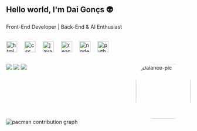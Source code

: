 ## Hello world, I'm Dai Gonçs 👽

<p align="left">Front-End Developer | Back-End & AI Enthusiast </p>

<div style="display: inline_block"><br>
  <img src="https://cdn.jsdelivr.net/gh/devicons/devicon/icons/html5/html5-original.svg" height="30" alt="html5 logo"  /> <img width="12" />
  <img src="https://cdn.jsdelivr.net/gh/devicons/devicon/icons/css3/css3-original.svg" height="30" alt="css logo"  /> <img width="12" />
  <img src="https://cdn.jsdelivr.net/gh/devicons/devicon/icons/javascript/javascript-original.svg" height="30" alt="javascript logo"  /> <img width="12" />
  <img src="https://cdn.jsdelivr.net/gh/devicons/devicon/icons/react/react-original.svg" height="30" alt="react logo"  /> <img width="12" />
  <img src="https://cdn.jsdelivr.net/gh/devicons/devicon/icons/nodejs/nodejs-original.svg" height="30" alt="nodejs logo"  /> <img width="12" />
  <img src="https://cdn.jsdelivr.net/gh/devicons/devicon/icons/python/python-original.svg" height="30" alt="python logo"  /> <img width="12" />
  </div>
  
  ##

  <div> 
  <a href="https://instagram.com/daigoncs" target="_blank"><img src="https://img.shields.io/badge/-Instagram-%23E4405F?style=for-the-badge&logo=instagram&logoColor=white" target="_blank"></a>
  <a href = "mailto:daianeegoncs@gmail.com"><img src="https://img.shields.io/badge/-Gmail-%23333?style=for-the-badge&logo=gmail&logoColor=white" target="_blank"></a>
  <a href="https://www.linkedin.com/in/daianegoncalves" target="_blank"><img src="https://img.shields.io/badge/-LinkedIn-%230077B5?style=for-the-badge&logo=linkedin&logoColor=white" target="_blank"></a> 
  <img align="right" alt="Daianee-pic" height="150" style="border-radius:50px;" src="https://avatars.githubusercontent.com/u/95250588?v=4">
  </div>
 
 <div>   
 <br clear="both">

<picture>
  <source media="(prefers-color-scheme: dark)" srcset="https://raw.githubusercontent.com/daigoncs/daigoncs/output/pacman-contribution-graph-dark.svg">
  <source media="(prefers-color-scheme: light)" srcset="https://raw.githubusercontent.com/daigoncs/daigoncs/output/pacman-contribution-graph.svg">
  <img alt="pacman contribution graph" src="https://raw.githubusercontent.com/daigoncs/daigoncs/output/pacman-contribution-graph.svg">
</picture>
 </div>

